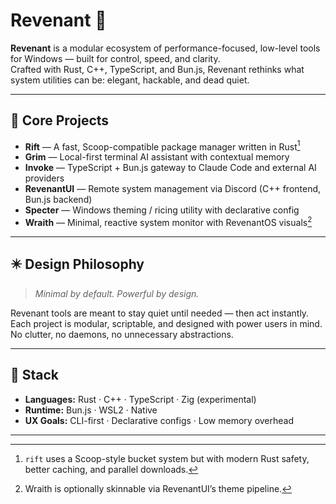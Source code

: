 # Revenant 🩶

**Revenant** is a modular ecosystem of performance-focused, low-level tools for Windows — built for control, speed, and clarity.  
Crafted with Rust, C++, TypeScript, and Bun.js, Revenant rethinks what system utilities can be: elegant, hackable, and dead quiet.

---

## 🧩 Core Projects

- **Rift** — A fast, Scoop-compatible package manager written in Rust[^1]  
- **Grim** — Local-first terminal AI assistant with contextual memory  
- **Invoke** — TypeScript + Bun.js gateway to Claude Code and external AI providers  
- **RevenantUI** — Remote system management via Discord (C++ frontend, Bun.js backend)  
- **Specter** — Windows theming / ricing utility with declarative config  
- **Wraith** — Minimal, reactive system monitor with RevenantOS visuals[^2]

---

## ✴️ Design Philosophy

> *Minimal by default. Powerful by design.*  

Revenant tools are meant to stay quiet until needed — then act instantly. Each project is modular, scriptable, and designed with power users in mind.  
No clutter, no daemons, no unnecessary abstractions.

---

## 📁 Stack

- **Languages:** Rust · C++ · TypeScript · Zig (experimental)  
- **Runtime:** Bun.js · WSL2 · Native  
- **UX Goals:** CLI-first · Declarative configs · Low memory overhead  

---

[^1]: `rift` uses a Scoop-style bucket system but with modern Rust safety, better caching, and parallel downloads.  
[^2]: Wraith is optionally skinnable via RevenantUI’s theme pipeline.

